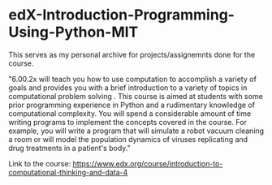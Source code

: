 # edX-Introduction-Programming-Using-Python-MIT

This serves as my personal archive for projects/assignemnts done for the course.

"6.00.2x will teach you how to use computation to accomplish a variety of goals and provides you with a brief introduction to a variety of topics in computational problem solving . This course is aimed at students with some prior programming experience in Python and a rudimentary knowledge of computational complexity. You will spend a considerable amount of time writing programs to implement the concepts covered in the course. For example, you will write a program that will simulate a robot vacuum cleaning a room or will model the population dynamics of viruses replicating and drug treatments in a patient's body."

Link to the course: https://www.edx.org/course/introduction-to-computational-thinking-and-data-4

